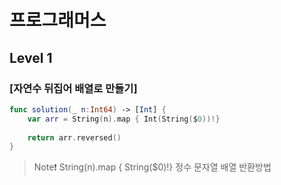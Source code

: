 # 프로그래머스 

## Level 1

### [자연수 뒤집어 배열로 만들기]

```swift
func solution(_ n:Int64) -> [Int] {
    var arr = String(n).map { Int(String($0))!}
    
    return arr.reversed()
}
```

> Note❗️
> String(n).map { String($0)!}
> 정수 문자열 배열 반환방법


